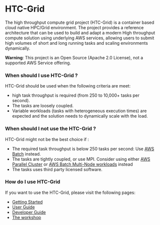 # HTC-Grid
The high throughput compute grid project (HTC-Grid) is a container based cloud native HPC/Grid environment. The project provides a reference architecture that can be used to build and adapt a modern High throughput compute solution using underlying AWS services, allowing users to submit high volumes of short and long running tasks and scaling environments dynamically.

**Warning**: This project is an Open Source (Apache 2.0 License), not a supported AWS Service offering.

### When should I use HTC-Grid ?
HTC-Grid should be used when the following criteria are meet:

* high task throughput is required (from 250 to 10,000+ tasks per second).
* The tasks are loosely coupled. 
* Variable workloads (tasks with heterogeneous execution times) are expected and the solution needs to dynamically scale with the load.

### When should I not use the HTC-Grid ?
HTC-Grid might not be the best choice if :

* The required task throughput is below 250 tasks per second: Use [AWS Batch](https://aws.amazon.com/batch/) instead. 
* The tasks are tightly coupled, or use MPI. Consider using either [AWS Parallel Cluster](https://aws.amazon.com/hpc/parallelcluster/) or [AWS Batch Multi-Node workloads](https://docs.aws.amazon.com/batch/latest/userguide/multi-node-parallel-jobs.html) instead 
* The tasks uses third party licensed software.

### How do I use HTC-Grid
If you want to use the HTC-Grid, please visit the following pages:

* [Getting Started](./getting_started/prerequisite.md)
* [User Guide](./user_guide/creating_your_a_client.md)
* [Developer Guide](./api/index.md) 
* [The workshop](https://main.d5fll76yf0v34.amplifyapp.com/)

